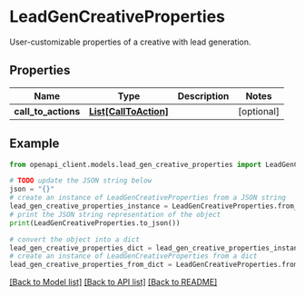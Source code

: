# LeadGenCreativeProperties

User-customizable properties of a creative with lead generation.

## Properties

Name | Type | Description | Notes
------------ | ------------- | ------------- | -------------
**call_to_actions** | [**List[CallToAction]**](CallToAction.md) |  | [optional] 

## Example

```python
from openapi_client.models.lead_gen_creative_properties import LeadGenCreativeProperties

# TODO update the JSON string below
json = "{}"
# create an instance of LeadGenCreativeProperties from a JSON string
lead_gen_creative_properties_instance = LeadGenCreativeProperties.from_json(json)
# print the JSON string representation of the object
print(LeadGenCreativeProperties.to_json())

# convert the object into a dict
lead_gen_creative_properties_dict = lead_gen_creative_properties_instance.to_dict()
# create an instance of LeadGenCreativeProperties from a dict
lead_gen_creative_properties_from_dict = LeadGenCreativeProperties.from_dict(lead_gen_creative_properties_dict)
```
[[Back to Model list]](../README.md#documentation-for-models) [[Back to API list]](../README.md#documentation-for-api-endpoints) [[Back to README]](../README.md)


